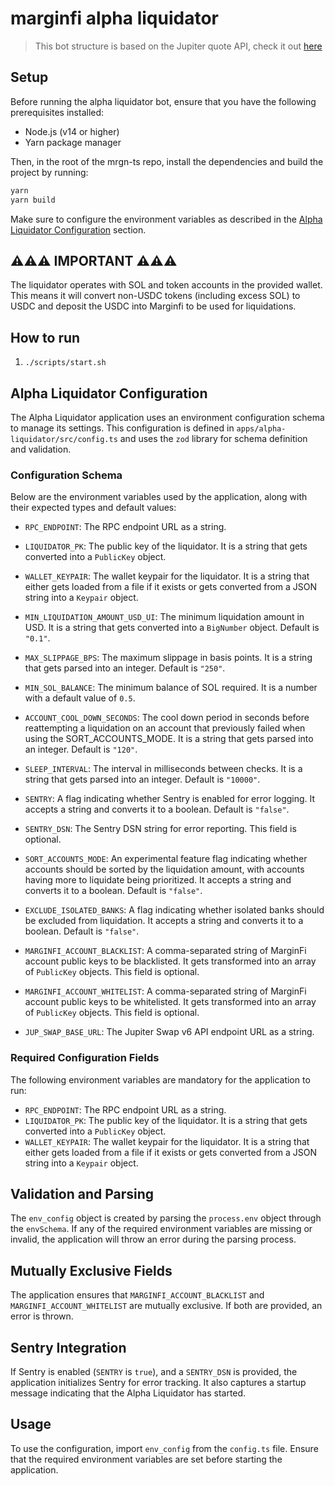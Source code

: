 # marginfi alpha liquidator

> This bot structure is based on the Jupiter quote API, check it out [here](https://github.com/jup-ag/jupiter-quote-api)

## Setup

Before running the alpha liquidator bot, ensure that you have the following prerequisites installed:

- Node.js (v14 or higher)
- Yarn package manager

Then, in the root of the mrgn-ts repo, install the dependencies and build the project by running:

```sh
yarn
yarn build
```

Make sure to configure the environment variables as described in the [Alpha Liquidator Configuration](#alpha-liquidator-configuration) section.

## **⚠⚠️️⚠️ IMPORTANT ⚠️⚠️⚠️**

The liquidator operates with SOL and token accounts in the provided wallet. This means it will convert non-USDC tokens (including excess SOL) to USDC and deposit the USDC into Marginfi to be used for liquidations.

## How to run

1. `./scripts/start.sh`

## Alpha Liquidator Configuration

The Alpha Liquidator application uses an environment configuration schema to manage its settings. This configuration is defined in `apps/alpha-liquidator/src/config.ts` and uses the `zod` library for schema definition and validation.

### Configuration Schema

Below are the environment variables used by the application, along with their expected types and default values:

- `RPC_ENDPOINT`: The RPC endpoint URL as a string.

- `LIQUIDATOR_PK`: The public key of the liquidator. It is a string that gets converted into a `PublicKey` object.

- `WALLET_KEYPAIR`: The wallet keypair for the liquidator. It is a string that either gets loaded from a file if it exists or gets converted from a JSON string into a `Keypair` object.

- `MIN_LIQUIDATION_AMOUNT_USD_UI`: The minimum liquidation amount in USD. It is a string that gets converted into a `BigNumber` object. Default is `"0.1"`.

- `MAX_SLIPPAGE_BPS`: The maximum slippage in basis points. It is a string that gets parsed into an integer. Default is `"250"`.

- `MIN_SOL_BALANCE`: The minimum balance of SOL required. It is a number with a default value of `0.5`.

- `ACCOUNT_COOL_DOWN_SECONDS`: The cool down period in seconds before reattempting a liquidation on an account that previously failed when using the SORT_ACCOUNTS_MODE. It is a string that gets parsed into an integer. Default is `"120"`.

- `SLEEP_INTERVAL`: The interval in milliseconds between checks. It is a string that gets parsed into an integer. Default is `"10000"`.

- `SENTRY`: A flag indicating whether Sentry is enabled for error logging. It accepts a string and converts it to a boolean. Default is `"false"`.

- `SENTRY_DSN`: The Sentry DSN string for error reporting. This field is optional.

- `SORT_ACCOUNTS_MODE`: An experimental feature flag indicating whether accounts should be sorted by the liquidation amount, with accounts having more to liquidate being prioritized. It accepts a string and converts it to a boolean. Default is `"false"`.

- `EXCLUDE_ISOLATED_BANKS`: A flag indicating whether isolated banks should be excluded from liquidation. It accepts a string and converts it to a boolean. Default is `"false"`.

- `MARGINFI_ACCOUNT_BLACKLIST`: A comma-separated string of MarginFi account public keys to be blacklisted. It gets transformed into an array of `PublicKey` objects. This field is optional.

- `MARGINFI_ACCOUNT_WHITELIST`: A comma-separated string of MarginFi account public keys to be whitelisted. It gets transformed into an array of `PublicKey` objects. This field is optional.

- `JUP_SWAP_BASE_URL`: The Jupiter Swap v6 API endpoint URL as a string.

### Required Configuration Fields

The following environment variables are mandatory for the application to run:

- `RPC_ENDPOINT`: The RPC endpoint URL as a string.
- `LIQUIDATOR_PK`: The public key of the liquidator. It is a string that gets converted into a `PublicKey` object.
- `WALLET_KEYPAIR`: The wallet keypair for the liquidator. It is a string that either gets loaded from a file if it exists or gets converted from a JSON string into a `Keypair` object.

## Validation and Parsing

The `env_config` object is created by parsing the `process.env` object through the `envSchema`. If any of the required environment variables are missing or invalid, the application will throw an error during the parsing process.

## Mutually Exclusive Fields

The application ensures that `MARGINFI_ACCOUNT_BLACKLIST` and `MARGINFI_ACCOUNT_WHITELIST` are mutually exclusive. If both are provided, an error is thrown.

## Sentry Integration

If Sentry is enabled (`SENTRY` is `true`), and a `SENTRY_DSN` is provided, the application initializes Sentry for error tracking. It also captures a startup message indicating that the Alpha Liquidator has started.

## Usage

To use the configuration, import `env_config` from the `config.ts` file. Ensure that the required environment variables are set before starting the application.
